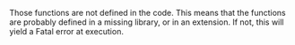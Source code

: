 Those functions are not defined in the code. This means that the functions are probably defined in a missing library, or in an extension. If not, this will yield a Fatal error at execution.

<?php

// Undefined function 
foo($a);

// valid function, as it belongs to the ext/yaml extension
$parsed = yaml_parse($yaml);

// This function is not defined in the a\b\c namespace, nor in the global namespace
a\b\c\foo(); 

?>

